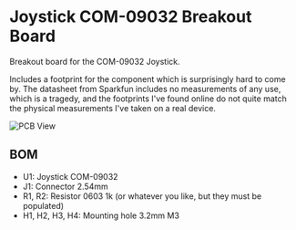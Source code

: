 # Joystick COM-09032 Breakout Board

Breakout board for the COM-09032 Joystick.

Includes a footprint for the component which is surprisingly hard to come by.
The datasheet from Sparkfun includes no measurements of any use, which is a
tragedy, and the footprints I've found online do not quite match the physical
measurements I've taken on a real device.

![PCB View](joystick-breakout.png)

## BOM

- U1: Joystick COM-09032
- J1: Connector 2.54mm
- R1, R2: Resistor 0603 1k (or whatever you like, but they must be populated)
- H1, H2, H3, H4: Mounting hole 3.2mm M3

